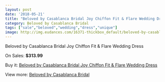 ```yaml
---
layout: post
date: '2018-05-21'
title: "Beloved by Casablanca Bridal Joy Chiffon Fit & Flare Wedding Dress"
category: Beloved by Casablanca Bridal
tags: ["sale","beloved","wedding","dress","unique"]
image: http://img.eudances.com/16371-thickbox_default/beloved-by-casablanca-bridal-joy-chiffon-fit-flare-wedding-dress.jpg
---
```

Beloved by Casablanca Bridal Joy Chiffon Fit & Flare Wedding Dress

On Sales: **$313.99**
<a href="https://www.eudances.com/en/beloved-by-casablanca-bridal/4821-beloved-by-casablanca-bridal-joy-chiffon-fit-flare-wedding-dress.html"><amp-img layout="responsive" width="600" height="600" src="//img.eudances.com/16371-thickbox_default/beloved-by-casablanca-bridal-joy-chiffon-fit-flare-wedding-dress.jpg" alt="Beloved by Casablanca Bridal Joy Chiffon Fit & Flare Wedding Dress 0" /></a>
<a href="https://www.eudances.com/en/beloved-by-casablanca-bridal/4821-beloved-by-casablanca-bridal-joy-chiffon-fit-flare-wedding-dress.html"><amp-img layout="responsive" width="600" height="600" src="//img.eudances.com/16373-thickbox_default/beloved-by-casablanca-bridal-joy-chiffon-fit-flare-wedding-dress.jpg" alt="Beloved by Casablanca Bridal Joy Chiffon Fit & Flare Wedding Dress 1" /></a>
<a href="https://www.eudances.com/en/beloved-by-casablanca-bridal/4821-beloved-by-casablanca-bridal-joy-chiffon-fit-flare-wedding-dress.html"><amp-img layout="responsive" width="600" height="600" src="//img.eudances.com/16372-thickbox_default/beloved-by-casablanca-bridal-joy-chiffon-fit-flare-wedding-dress.jpg" alt="Beloved by Casablanca Bridal Joy Chiffon Fit & Flare Wedding Dress 2" /></a>

Buy it: [Beloved by Casablanca Bridal Joy Chiffon Fit & Flare Wedding Dress](https://www.eudances.com/en/beloved-by-casablanca-bridal/4821-beloved-by-casablanca-bridal-joy-chiffon-fit-flare-wedding-dress.html "Beloved by Casablanca Bridal Joy Chiffon Fit & Flare Wedding Dress")

View more: [Beloved by Casablanca Bridal](https://www.eudances.com/en/89-beloved-by-casablanca-bridal "Beloved by Casablanca Bridal")